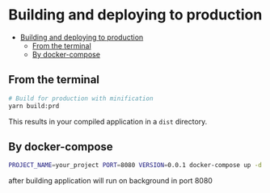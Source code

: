 # Building and deploying to production

- [Building and deploying to production](#building-and-deploying-to-production)
  - [From the terminal](#from-the-terminal)
  - [By docker-compose](#by-docker-compose)

## From the terminal

```bash
# Build for production with minification
yarn build:prd
```

This results in your compiled application in a `dist` directory.

## By docker-compose

```bash
PROJECT_NAME=your_project PORT=8080 VERSION=0.0.1 docker-compose up -d
```

after building application will run on background in port 8080